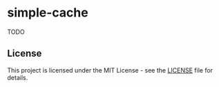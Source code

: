 # simple-cache

TODO

## License

This project is licensed under the MIT License - see the [LICENSE](LICENSE) file for details.
